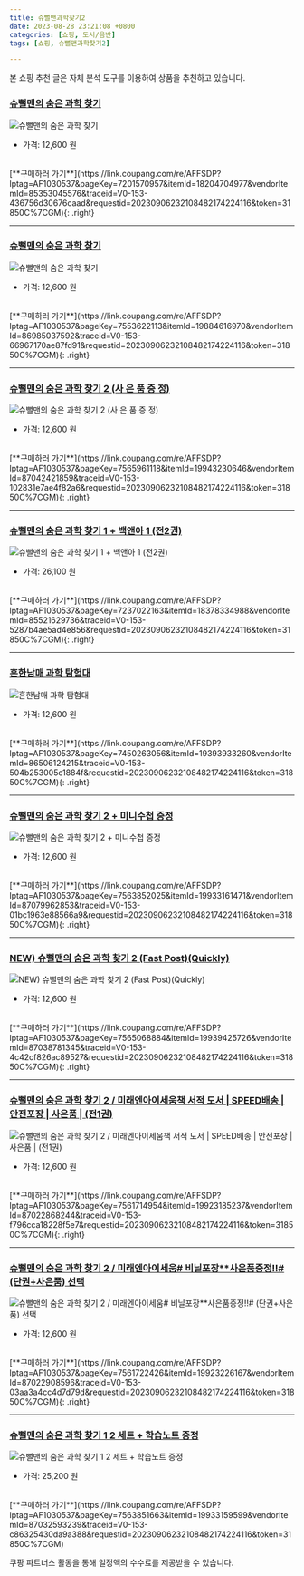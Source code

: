 ```yaml
---
title: 슈뻘맨과학찾기2
date: 2023-08-28 23:21:08 +0800
categories: [쇼핑, 도서/음반]
tags: [쇼핑, 슈뻘맨과학찾기2]

---
```


본 쇼핑 추천 글은 자체 분석 도구를 이용하여 상품을 추천하고 있습니다.
### [슈뻘맨의 숨은 과학 찾기](https://link.coupang.com/re/AFFSDP?lptag=AF1030537&pageKey=7201570957&itemId=18204704977&vendorItemId=85353045576&traceid=V0-153-436756d30676caad&requestid=20230906232108482174224116&token=31850C%7CGM)
![슈뻘맨의 숨은 과학 찾기](https://ads-partners.coupang.com/image1/ElmUPTpWcPPpohKIEukh3Q71ZvXNPUBbJX2IKFvlKY-sp1ZL0a2NslsA8Ag_oy2V0RV_hWEKWhYmckZGxh6J0JChZcwI0dAcpNsC_Cj6HOOIWhRxlI7DfZYnGHc3t4k0s6JciemRFQuBvYKRmN2L-bsjCDFho21XcPjL5EvzFEndFRxIRvFq352tvdMH0VoqTAi_F-VCzIZSzoZt8OZ3moCwiFWTN_LmNRJ_JIwuNLSilC6DrJMoeXmQDtMLIkXq41q-7Vr8RQrccmkjiuUMFw==)
- 가격: 12,600 원
<br>
[**구매하러 가기**](https://link.coupang.com/re/AFFSDP?lptag=AF1030537&pageKey=7201570957&itemId=18204704977&vendorItemId=85353045576&traceid=V0-153-436756d30676caad&requestid=20230906232108482174224116&token=31850C%7CGM){: .right}
<br>

---

### [슈뻘맨의 숨은 과학 찾기](https://link.coupang.com/re/AFFSDP?lptag=AF1030537&pageKey=7553622113&itemId=19884616970&vendorItemId=86985037592&traceid=V0-153-66967170ae87fd91&requestid=20230906232108482174224116&token=31850C%7CGM)
![슈뻘맨의 숨은 과학 찾기](https://ads-partners.coupang.com/image1/J0JVOiOvgW_Ho00JJ_xV4wFXr9WzGMaxXjJe5NK8nSvjyVqYdg_MWjjNc7N0HrPDE4smJQ0Ez3yh6bDWF_6xcUWIud7t1yllWrmJ2UmUUZOOgkj_A6OnsMRzg1PsBxnPzXt7-qD-uqiWUA4b4T63x_hAfQhMtExktAauw-ZKVpyrOPW7V7w1pCm1bQpyMZyElneGUWcZMpncO4YhESkLZ0l--A9yH4LUcPxOz-jKC6F-TGby3jupmDF1kV0uk9IwVr-dlqKiQ0E=)
- 가격: 12,600 원
<br>
[**구매하러 가기**](https://link.coupang.com/re/AFFSDP?lptag=AF1030537&pageKey=7553622113&itemId=19884616970&vendorItemId=86985037592&traceid=V0-153-66967170ae87fd91&requestid=20230906232108482174224116&token=31850C%7CGM){: .right}
<br>

---

### [슈뻘맨의 숨은 과학 찾기 2 (사 은 품 증 정)](https://link.coupang.com/re/AFFSDP?lptag=AF1030537&pageKey=7565961118&itemId=19943230646&vendorItemId=87042421859&traceid=V0-153-102831e7ae4f82a6&requestid=20230906232108482174224116&token=31850C%7CGM)
![슈뻘맨의 숨은 과학 찾기 2 (사 은 품 증 정)](https://ads-partners.coupang.com/image1/_dmhwAgJPuSsHMTO_VOCRLdUBEk5pmrbj38cA9IVPJtpo4DnjwIGVNwY2z8h9S61q9DIirdgEv6zpwwn0iY9VZ2Btw0mOBzzJvfRkcBXQ3HmdR_9Bydz4qudS87_wPCi6vSDHOaLL7X9CDbX3_Ah468I5cgJusCxWtfni9Suxzu534SlP5cprKNpG_6mVMsXy0DVpICXUi3BaDNKzs-DAtMRv_IwLErQOmcNHm4SMH2Lptroxu-xUF1b1IjS-9qnquDjLR5x2YrTC2tRqeSe70vaEtHDlHKUIQXkc6PB1yU=)
- 가격: 12,600 원
<br>
[**구매하러 가기**](https://link.coupang.com/re/AFFSDP?lptag=AF1030537&pageKey=7565961118&itemId=19943230646&vendorItemId=87042421859&traceid=V0-153-102831e7ae4f82a6&requestid=20230906232108482174224116&token=31850C%7CGM){: .right}
<br>

---

### [슈뻘맨의 숨은 과학 찾기 1 + 백앤아 1 (전2권)](https://link.coupang.com/re/AFFSDP?lptag=AF1030537&pageKey=7237022163&itemId=18378334988&vendorItemId=85521629736&traceid=V0-153-5287b4ae5ad4e856&requestid=20230906232108482174224116&token=31850C%7CGM)
![슈뻘맨의 숨은 과학 찾기 1 + 백앤아 1 (전2권)](https://ads-partners.coupang.com/image1/stwiHmNNtMGWmZ5RshhoJ9Bcqe0BXx0ITxGuNnRUH3y7hwCyfkrBNs22u0SwvetxOxk0painfOca-fFBVZCp6jJFnjuHNPCDnDMqAqh2BXw3lsz2oovdUhHKOGYu-tL1R5BtGF2MVQK0ewdjflCKPq0Qgm2hXVkwNzOEn5-6t6yrVRJ1jTgoT35hPXk88vvXaTr2kmR2sLLSYWihdqJfYnNd30QSdbVhTpb15buZwCJDyof2LlVKkZN1jSqenZobmQNdbff2N4HQICI8hiw1A5idS4mtCh4w-Ee2iJevh9T4)
- 가격: 26,100 원
<br>
[**구매하러 가기**](https://link.coupang.com/re/AFFSDP?lptag=AF1030537&pageKey=7237022163&itemId=18378334988&vendorItemId=85521629736&traceid=V0-153-5287b4ae5ad4e856&requestid=20230906232108482174224116&token=31850C%7CGM){: .right}
<br>

---

### [흔한남매 과학 탐험대](https://link.coupang.com/re/AFFSDP?lptag=AF1030537&pageKey=7450263056&itemId=19393933260&vendorItemId=86506124215&traceid=V0-153-504b253005c1884f&requestid=20230906232108482174224116&token=31850C%7CGM)
![흔한남매 과학 탐험대](https://ads-partners.coupang.com/image1/UkRGL2OFw3kRIp_MUiFvCfY_48IeDQ230_7MWzEduIS_x8NEniHasjGLchDLHT1MJE79LErHR0YXACkJlojvRicIyNDBi5Erie-LfLZ9UAmHWEk5Y1zzJn9oJ8oSDOWUZ8syIaCuMpuvV-B93UmxSTWVhPQxsvqgzjs4M73PmHEBe8Vfp46N7bex4azJoZvPR5ymkRClxLGo55cgZIjx0IJTMLXrTl0-BWemDyPxuP8MhJ7Vr2Am_O_InP1mDJ-QNl24gII_lMXNKpPoIskfsA==)
- 가격: 12,600 원
<br>
[**구매하러 가기**](https://link.coupang.com/re/AFFSDP?lptag=AF1030537&pageKey=7450263056&itemId=19393933260&vendorItemId=86506124215&traceid=V0-153-504b253005c1884f&requestid=20230906232108482174224116&token=31850C%7CGM){: .right}
<br>

---

### [슈뻘맨의 숨은 과학 찾기 2 + 미니수첩 증정](https://link.coupang.com/re/AFFSDP?lptag=AF1030537&pageKey=7563852025&itemId=19933161471&vendorItemId=87079962853&traceid=V0-153-01bc1963e88566a9&requestid=20230906232108482174224116&token=31850C%7CGM)
![슈뻘맨의 숨은 과학 찾기 2 + 미니수첩 증정](https://ads-partners.coupang.com/image1/AV5HXpfZ8xrdeCdaAVDAmkPGHJW2AJiGAwAEDuMtESHW01xI19dUXqX0E8Tu8MqGXBCrIddkudtZAEdAiu0yMl-0sT1gVVGwYkjbV2OO9aMQqwvHgnDImITClBqiU2GKhaatZ18rk3Y6vbEg-1pdUEHWJGgraOgkTxdnzgMvdc7vt4RYDndikPVkczY7b2X3HUpnDCb7bDiqwZxVsN9uSuPdSsVvBeFzc7_VuiL3QHUqBlGeIgLIo5CfEWRv0ihAZA6GGBnEYBafUe08X3bYHPtDCK8omKmiKZtP4qkvQIp9)
- 가격: 12,600 원
<br>
[**구매하러 가기**](https://link.coupang.com/re/AFFSDP?lptag=AF1030537&pageKey=7563852025&itemId=19933161471&vendorItemId=87079962853&traceid=V0-153-01bc1963e88566a9&requestid=20230906232108482174224116&token=31850C%7CGM){: .right}
<br>

---

### [NEW) 슈뻘맨의 숨은 과학 찾기 2 (Fast Post)(Quickly)](https://link.coupang.com/re/AFFSDP?lptag=AF1030537&pageKey=7565068884&itemId=19939425726&vendorItemId=87038781345&traceid=V0-153-4c42cf826ac89527&requestid=20230906232108482174224116&token=31850C%7CGM)
![NEW) 슈뻘맨의 숨은 과학 찾기 2 (Fast Post)(Quickly)](https://ads-partners.coupang.com/image1/ZeFhBeJS2knANzupZd7K8jEDIM07I7bOc1l5bAa0XWVtdS8cFqpQ00qVkYmnLSU7QT8Yvf0On3gNAuQUuLlq7rF88dikZEhutieCpa2HSgxQVh8J0PgAbPQnBnCNUC2zKYtnDQ5IQ-REzMqra8hG1K2SkC4sS7wSOrBVBj7rhNM5rF0OHvcGuBoEjN5bsbhxc81t0P7DDE1xV3IundlpzIkVy7RxsR6-77QxTStuvVRSiCB8vseDuSGjtYu0axha7Z07DEOmeXeUPCdSdqbzkAZb5elDQ-JhrGuRQLcQwQ==)
- 가격: 12,600 원
<br>
[**구매하러 가기**](https://link.coupang.com/re/AFFSDP?lptag=AF1030537&pageKey=7565068884&itemId=19939425726&vendorItemId=87038781345&traceid=V0-153-4c42cf826ac89527&requestid=20230906232108482174224116&token=31850C%7CGM){: .right}
<br>

---

### [슈뻘맨의 숨은 과학 찾기 2 / 미래엔아이세움책 서적 도서 | SPEED배송 | 안전포장 | 사은품 | (전1권)](https://link.coupang.com/re/AFFSDP?lptag=AF1030537&pageKey=7561714954&itemId=19923185237&vendorItemId=87022868244&traceid=V0-153-f796cca18228f5e7&requestid=20230906232108482174224116&token=31850C%7CGM)
![슈뻘맨의 숨은 과학 찾기 2 / 미래엔아이세움책 서적 도서 | SPEED배송 | 안전포장 | 사은품 | (전1권)](https://ads-partners.coupang.com/image1/RV6BhgXU8OTLkqOYRUnNqesgVJWDYsWfsAn_DrEvy9JzVsAS-_IRvQFmJLKEoKhweqjqs2XvghmNzyQbdUVS6IbuPHJ6WS0W4kTSvuaL0GOhALoQxVlhdJEah2b-aysST3D3kCKEG6oyb54cxIgGQjTZkEgU4P2sCv5NO5MjH9qg6vEtpKamIUGjLDRgWYGrzyfkVPw-FCb0w1g0V6mx3hdUm1mS4zd_xGnzOxYisXkD4FOt7fLzX1CtMdqNKjeQr1v514c32-umUKIpUObBszEXOhLNFyfAfP7ohcpq74g=)
- 가격: 12,600 원
<br>
[**구매하러 가기**](https://link.coupang.com/re/AFFSDP?lptag=AF1030537&pageKey=7561714954&itemId=19923185237&vendorItemId=87022868244&traceid=V0-153-f796cca18228f5e7&requestid=20230906232108482174224116&token=31850C%7CGM){: .right}
<br>

---

### [슈뻘맨의 숨은 과학 찾기 2 / 미래엔아이세움# 비닐포장**사은품증정!!# (단권+사은품) 선택](https://link.coupang.com/re/AFFSDP?lptag=AF1030537&pageKey=7561722426&itemId=19923226167&vendorItemId=87022908596&traceid=V0-153-03aa3a4cc4d7d79d&requestid=20230906232108482174224116&token=31850C%7CGM)
![슈뻘맨의 숨은 과학 찾기 2 / 미래엔아이세움# 비닐포장**사은품증정!!# (단권+사은품) 선택](https://ads-partners.coupang.com/image1/H_od_gWerj5C9n86H8O8P9cHtICRCbtrvkVMSvyoLh7rSfbUFFZ0NsuGbdMb9guqnwBJPR2VrdBHLn7Gs9YrKFNPV485dAfcow8JLNATz0gfG8Ofz1Jj8yIXdT-FwseC3l6pg53M2JTMq14gghlodJ2H05LWawQEIIP366JGuchO8vzVV_10CowzMRy6fAhJ5I5_qMu8UnsjYLmaSJYBB3zUnlPTI5ivQwtvEpa0j9okVcZGRAWJ8bCstbtlSHf7dC5m8tIfxb7Lc7Rmfn6KepHNFYlqdZdsJRAB3vp5ZN4=)
- 가격: 12,600 원
<br>
[**구매하러 가기**](https://link.coupang.com/re/AFFSDP?lptag=AF1030537&pageKey=7561722426&itemId=19923226167&vendorItemId=87022908596&traceid=V0-153-03aa3a4cc4d7d79d&requestid=20230906232108482174224116&token=31850C%7CGM){: .right}
<br>

---

### [슈뻘맨의 숨은 과학 찾기 1 2 세트 + 학습노트 증정](https://link.coupang.com/re/AFFSDP?lptag=AF1030537&pageKey=7563851663&itemId=19933159599&vendorItemId=87032593239&traceid=V0-153-c86325430da9a388&requestid=20230906232108482174224116&token=31850C%7CGM)
![슈뻘맨의 숨은 과학 찾기 1 2 세트 + 학습노트 증정](https://ads-partners.coupang.com/image1/fDU7OEsG-UDO4dy6fPG_i76dBVnWy9wAsa2fpXAcx7sv0hH_KJTY8cezHE20yBlaSlDSAn-4qOYZscfgC0ElTUB3tdWgwK73WaRzWH9o18Ixw-w5radVW0d2sqGmFNbVBtquU22TFSC9pmO0sZbHmAGaWQzXAGXI_zCIOY36var_A4EmjE7PsxERQpZpkC1DSz72o6vgj5w1vlRB8IA088lNquRTZ6Qwk6Cyql5q99Q-JEa60-IR3GbTFj46ih05fNve6Wxcfxrl-MveN2eHtXpov43Yn9Q2Vz_ROb4feSs=)
- 가격: 25,200 원
<br>
[**구매하러 가기**](https://link.coupang.com/re/AFFSDP?lptag=AF1030537&pageKey=7563851663&itemId=19933159599&vendorItemId=87032593239&traceid=V0-153-c86325430da9a388&requestid=20230906232108482174224116&token=31850C%7CGM)


쿠팡 파트너스 활동을 통해 일정액의 수수료를 제공받을 수 있습니다.
